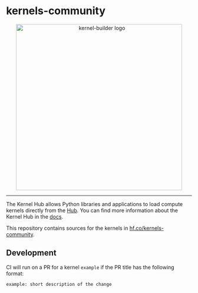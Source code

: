 # kernels-community

<div align="center">
<img src="https://github.com/user-attachments/assets/64a652f3-0cd3-4829-b3c1-df13f7933569" width="450" height="450" alt="kernel-builder logo">
</div>
<hr/>

The Kernel Hub allows Python libraries and applications to load compute
kernels directly from the [Hub](https://hf.co/). You can find more information
about the Kernel Hub in the [docs](https://huggingface.co/docs/kernels/index).

This repository contains sources for the kernels in [hf.co/kernels-community](https://huggingface.co/kernels-community).

## Development

CI will run on a PR for a kernel `example` if the PR title has the following
format:

```
example: short description of the change
```
